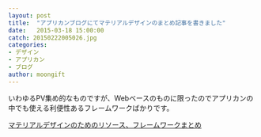 ```yaml
---
layout: post
title:  "アプリカンブログにてマテリアルデザインのまとめ記事を書きました"
date:   2015-03-18 15:00:00
catch: 20150222005026.jpg
categories:
- デザイン
- アプリカン
- ブログ
author: moongift
---
```


いわゆるPV集め的なものですが、Webベースのものに限ったのでアプリカンの中でも使える利便性あるフレームワークばかりです。

[マテリアルデザインのためのリソース、フレームワークまとめ](http://tech-blog.applican.com/entry/2015/03/17/120000)